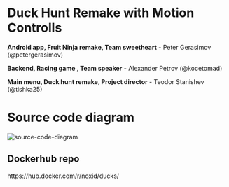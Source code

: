# Duck Hunt Remake with Motion Controlls

<p><b>Android app, Fruit Ninja remake, Team sweetheart</b> - Peter Gerasimov (@petergerasimov)</p>
<p><b>Backend, Racing game , Team speaker</b> - Alexander Petrov (@kocetomad) </p>
<p><b>Main menu, Duck hunt remake, Project director</b> - Teodor Stanishev (@tishka25)</p>

<h1>Source code diagram </h1>

![source-code-diagram](https://user-images.githubusercontent.com/22482021/47292719-93113780-d610-11e8-93d2-9bff130fd5b8.PNG)

<h2>Dockerhub repo</h2>
https://hub.docker.com/r/noxid/ducks/
